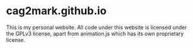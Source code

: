 # cag2mark.github.io

This is my personal website. All code under this website is licensed under the GPLv3 license, apart from animation.js which has its own proprietary license.
